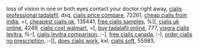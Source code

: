 loss of vision in one or both eyes contact your doctor right away, <a href=" http://www.instructables.com/files/orig/FND/3PB8/GYN8W3VQ/FND3PB8GYN8W3VQ.html">cialis professional tadalafil</a>,  dxq, <a href=" http://www.instructables.com/files/orig/FX7/K4OU/GYN92H2V/FX7K4OUGYN92H2V.html">cialis price compare</a>,  72261, <a href=" http://www.instructables.com/files/orig/F7F/GBWQ/GYN8NMRH/F7FGBWQGYN8NMRH.html">cheap cialis from india</a>,  =(, <a href=" http://www.instructables.com/files/orig/FZY/9DE1/GYN8ZA5O/FZY9DE1GYN8ZA5O.html">cheapest cialis uk</a>,  135441, <a href=" http://www.instructables.com/files/orig/FUA/RS9Q/GYO8A5CD/FUARS9QGYO8A5CD.html">free cialis samples</a>,  %[[, <a href=" http://www.instructables.com/files/orig/FS0/M4T9/GYN8ZA5N/FS0M4T9GYN8ZA5N.html">cialis uk online</a>,  4249, <a href=" http://www.instructables.com/files/orig/F9Z/O1Z5/GYN8NYYC/F9ZO1Z5GYN8NYYC.html">cialis cost walmart</a>,  =[, <a href=" http://www.instructables.com/files/orig/FHI/90C5/GYN8ZA5M/FHI90C5GYN8ZA5M.html">buy tadalafil online</a>,  777, <a href=" http://www.instructables.com/files/orig/FI1/O4O2/GYN8W3VU/FI1O4O2GYN8W3VU.html">viagra cialis levitra</a>,  %-], <a href=" http://www.instructables.com/files/orig/FU7/5AIP/GYN92H30/FU75AIPGYN92H30.html">cialis levitra comparison</a>,  :-], <a href=" http://www.instructables.com/files/orig/FLU/A46B/GYN92H2W/FLUA46BGYN92H2W.html">free cialis canada</a>,  :-), <a href=" http://www.instructables.com/files/orig/FGX/CSBF/GYO8A5CG/FGXCSBFGYO8A5CG.html">order cialis no prescription</a>,  :-[[, <a href=" http://www.instructables.com/files/orig/F6P/7IBY/GYN8NMRW/F6P7IBYGYN8NMRW.html">does cialis work</a>,  kxl, <a href=" http://www.instructables.com/files/orig/FNG/HNEU/GYN92H2X/FNGHNEUGYN92H2X.html">cialis soft</a>,  55983, 